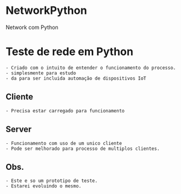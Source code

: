 # NetworkPython
 Network com Python
# Teste de rede em Python

    - Criado com o intuito de entender o funcionamento do processo.
    - simplesmente para estudo
    - da para ser incluida automação de dispositivos IoT

## Cliente
    - Precisa estar carregado para funcionamento

## Server
    - Funcionamento com uso de um unico cliente
    - Pode ser melhorado para processo de multiplos clientes.

## Obs.
    - Este e so um prototipo de teste.
    - Estarei evoluindo o mesmo.
